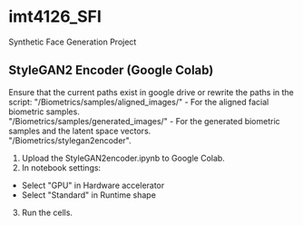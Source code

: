 # imt4126_SFI
Synthetic Face Generation Project

## StyleGAN2 Encoder (Google Colab)
Ensure that the current paths exist in google drive or rewrite the paths in the script:
"/Biometrics/samples/aligned_images/" - For the aligned facial biometric samples.  
"/Biometrics/samples/generated_images/" - For the generated biometric samples and the latent space vectors.  
"/Biometrics/stylegan2encoder".  

1. Upload the StyleGAN2encoder.ipynb to Google Colab.
2. In notebook settings:
  * Select "GPU" in Hardware accelerator
  * Select "Standard" in Runtime shape
3. Run the cells.

